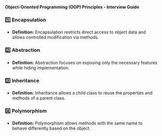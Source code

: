 **Object-Oriented Programming (OOP) Principles - Interview Guide**

### 1️⃣ **Encapsulation**
- **Definition:** Encapsulation restricts direct access to object data and allows controlled modification via methods.

### 2️⃣ **Abstraction**
- **Definition:** Abstraction focuses on exposing only the necessary features while hiding implementation.

### 3️⃣ **Inheritance**
- **Definition:** Inheritance allows a child class to reuse the properties and methods of a parent class.

### 4️⃣ **Polymorphism**
- **Definition:** Polymorphism allows methods with the same name to behave differently based on the object.

